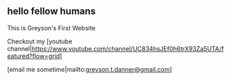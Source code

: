 ## hello fellow humans

This is Greyson's First Website

Checkout my [youtube channel|https://www.youtube.com/channel/UC834hsJEf0h6trX93Za5UTA/featured?flow=grid]

[email me sometime|mailto:greyson.t.danner@gmail.com] 

